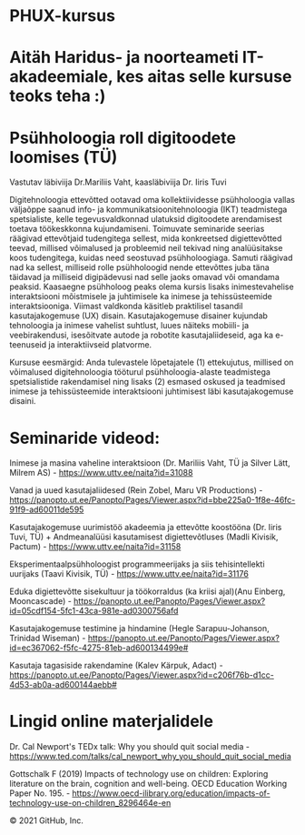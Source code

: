 # PHUX-kursus
# Aitäh Haridus- ja noorteameti IT-akadeemiale, kes aitas selle kursuse teoks teha :)

# Psühholoogia roll digitoodete loomises (TÜ)
Vastutav läbiviija Dr.Mariliis Vaht, kaasläbiviija Dr. Iiris Tuvi

Digitehnoloogia ettevõtted ootavad oma kollektiividesse psühholoogia vallas väljaõppe saanud info- ja kommunikatsioonitehnoloogia (IKT) teadmistega spetsialiste, kelle tegevusvaldkonnad ulatuksid digitoodete arendamisest toetava töökeskkonna kujundamiseni. Toimuvate seminaride seerias räägivad ettevõtjaid tudengitega sellest, mida konkreetsed digiettevõtted teevad, millised võimalused ja probleemid neil tekivad ning analüüsitakse koos tudengitega, kuidas need seostuvad psühholoogiaga. Samuti räägivad nad ka sellest, milliseid rolle psühholoogid nende ettevõttes juba täna täidavad ja milliseid digipädevusi nad selle jaoks omavad või omandama peaksid.
Kaasaegne psühholoog peaks olema kursis lisaks inimestevahelise interaktsiooni mõistmisele ja juhtimisele ka inimese ja tehissüsteemide interaktsiooniga. Viimast valdkonda käsitleb praktilisel tasandil kasutajakogemuse (UX) disain. Kasutajakogemuse disainer kujundab tehnoloogia ja inimese vahelist suhtlust, luues näiteks mobiili- ja veebirakendusi, isesõitvate autode ja robotite kasutajaliideseid, aga ka e-teenuseid ja interaktiivseid platvorme.

Kursuse eesmärgid: 
Anda tulevastele lõpetajatele (1) ettekujutus, millised on võimalused digitehnoloogia tööturul psühholoogia-alaste teadmistega spetsialistide rakendamisel ning lisaks (2) esmased oskused ja teadmised inimese ja tehissüsteemide interaktsiooni juhtimisest läbi kasutajakogemuse disaini.

# Seminaride videod:

Inimese ja masina vaheline interaktsioon (Dr. Mariliis Vaht, TÜ ja Silver Lätt, Milrem AS) - https://www.uttv.ee/naita?id=31088

Vanad ja uued kasutajaliidesed (Rein Zobel, Maru VR Productions) - https://panopto.ut.ee/Panopto/Pages/Viewer.aspx?id=bbe225a0-1f8e-46fc-91f9-ad60011de595

Kasutajakogemuse uurimistöö akadeemia ja ettevõtte koostööna  (Dr. Iiris Tuvi, TÜ) + Andmeanalüüsi kasutamisest digiettevõtluses (Madli Kivisik, Pactum) - https://www.uttv.ee/naita?id=31158

Eksperimentaalpsühholoogist programmeerijaks ja siis tehisintellekti uurijaks (Taavi Kivisik, TÜ) - https://www.uttv.ee/naita?id=31176

Eduka digiettevõtte sisekultuur ja töökorraldus (ka kriisi ajal)(Anu Einberg, Mooncascade) - https://panopto.ut.ee/Panopto/Pages/Viewer.aspx?id=05cdf154-5fc1-43ca-981e-ad0300756afd

Kasutajakogemuse testimine ja hindamine (Hegle Sarapuu-Johanson, Trinidad Wiseman) - https://panopto.ut.ee/Panopto/Pages/Viewer.aspx?id=ec367062-f5fc-4275-81eb-ad600134499e#

Kasutaja tagasiside rakendamine (Kalev Kärpuk, Adact) - https://panopto.ut.ee/Panopto/Pages/Viewer.aspx?id=c206f76b-d1cc-4d53-ab0a-ad600144aebb#

# Lingid online materjalidele

Dr. Cal Newport's TEDx talk: Why you should quit social media - https://www.ted.com/talks/cal_newport_why_you_should_quit_social_media

Gottschalk F (2019) Impacts of technology use on children: Exploring literature on the brain, cognition and well-being. OECD Education Working Paper No. 195. - https://www.oecd-ilibrary.org/education/impacts-of-technology-use-on-children_8296464e-en

© 2021 GitHub, Inc.

